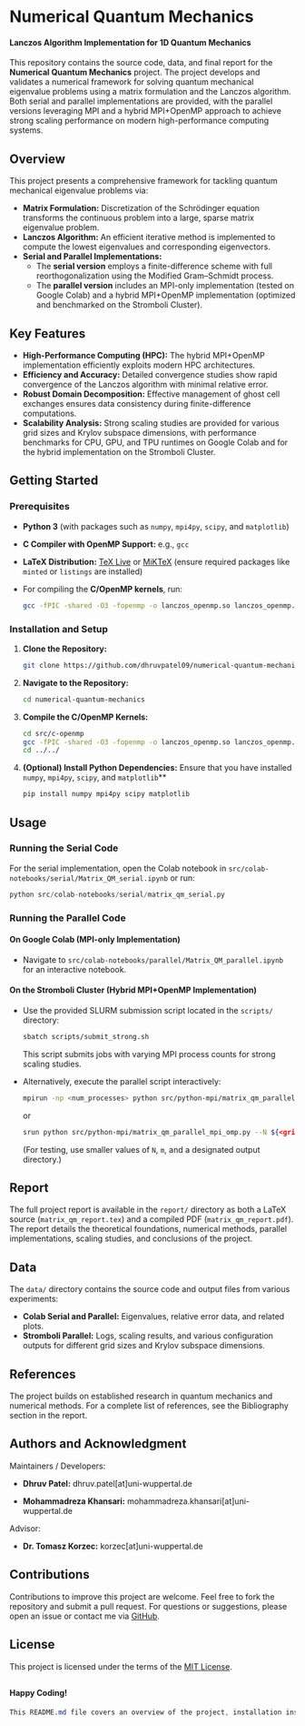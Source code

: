 # Numerical Quantum Mechanics

#### **Lanczos Algorithm Implementation for 1D Quantum Mechanics**

This repository contains the source code, data, and final report for the **Numerical Quantum Mechanics** project. The project develops and validates a numerical framework for solving quantum mechanical eigenvalue problems using a matrix formulation and the Lanczos algorithm. Both serial and parallel implementations are provided, with the parallel versions leveraging MPI and a hybrid MPI+OpenMP approach to achieve strong scaling performance on modern high-performance computing systems.

## Overview

This project presents a comprehensive framework for tackling quantum mechanical eigenvalue problems via:

- **Matrix Formulation:** Discretization of the Schrödinger equation transforms the continuous problem into a large, sparse matrix eigenvalue problem.
- **Lanczos Algorithm:** An efficient iterative method is implemented to compute the lowest eigenvalues and corresponding eigenvectors.
- **Serial and Parallel Implementations:**
  - The **serial version** employs a finite-difference scheme with full reorthogonalization using the Modified Gram–Schmidt process.
  - The **parallel version** includes an MPI-only implementation (tested on Google Colab) and a hybrid MPI+OpenMP implementation (optimized and benchmarked on the Stromboli Cluster).

## Key Features

- **High-Performance Computing (HPC):** The hybrid MPI+OpenMP implementation efficiently exploits modern HPC architectures.
- **Efficiency and Accuracy:** Detailed convergence studies show rapid convergence of the Lanczos algorithm with minimal relative error.
- **Robust Domain Decomposition:** Effective management of ghost cell exchanges ensures data consistency during finite-difference computations.
- **Scalability Analysis:** Strong scaling studies are provided for various grid sizes and Krylov subspace dimensions, with performance benchmarks for CPU, GPU, and TPU runtimes on Google Colab and for the hybrid implementation on the Stromboli Cluster.

## Getting Started

### Prerequisites

- **Python 3** (with packages such as `numpy`, `mpi4py`, `scipy`, and `matplotlib`)
- **C Compiler with OpenMP Support:** e.g., `gcc`
- **LaTeX Distribution:** [TeX Live](https://www.tug.org/texlive/) or [MiKTeX](https://miktex.org/) (ensure required packages like `minted` or `listings` are installed)
- For compiling the **C/OpenMP kernels**, run:

    ```bash
    gcc -fPIC -shared -O3 -fopenmp -o lanczos_openmp.so lanczos_openmp.c
    ```


### Installation and Setup

1. **Clone the Repository:**

    ```bash
    git clone https://github.com/dhruvpatel09/numerical-quantum-mechanics.git
    ```

2. **Navigate to the Repository:**

    ```bash
    cd numerical-quantum-mechanics
    ```

3. **Compile the C/OpenMP Kernels:**

    ```bash
    cd src/c-openmp
    gcc -fPIC -shared -O3 -fopenmp -o lanczos_openmp.so lanczos_openmp.c
    cd ../../
    ```

4. **(Optional) Install Python Dependencies:**
Ensure that you have installed `numpy`, `mpi4py`, `scipy`, and `matplotlib`**

    ```bash
    pip install numpy mpi4py scipy matplotlib
    ```

## Usage

### Running the Serial Code

For the serial implementation, open the Colab notebook in `src/colab-notebooks/serial/Matrix_QM_serial.ipynb` or run:

```python
python src/colab-notebooks/serial/matrix_qm_serial.py
```

### Running the Parallel Code

#### On Google Colab (MPI-only Implementation)

- Navigate to `src/colab-notebooks/parallel/Matrix_QM_parallel.ipynb` for an interactive notebook.

#### On the Stromboli Cluster (Hybrid MPI+OpenMP Implementation)

- Use the provided SLURM submission script located in the `scripts/` directory:

    ```bash
    sbatch scripts/submit_strong.sh
    ```

    This script submits jobs with varying MPI process counts for strong scaling studies.

- Alternatively, execute the parallel script interactively:

    ```bash
    mpirun -np <num_processes> python src/python-mpi/matrix_qm_parallel_mpi_omp.py --N ${<grid_size>} --m ${<krylov_size>} --output_dir ${<output_directory>}
    ```

    or

    ```bash
    srun python src/python-mpi/matrix_qm_parallel_mpi_omp.py --N ${<grid_size>} --m ${<krylov_size>} --output_dir ${<output_directory>}  
    ```

    (For testing, use smaller values of `N`, `m`, and a designated output directory.)

## Report

The full project report is available in the `report/` directory as both a LaTeX source (`matrix_qm_report.tex`) and a compiled PDF (`matrix_qm_report.pdf`). The report details the theoretical foundations, numerical methods, parallel implementations, scaling studies, and conclusions of the project.

## Data

The `data/` directory contains the source code and output files from various experiments:

- **Colab Serial and Parallel:** Eigenvalues, relative error data, and related plots.
- **Stromboli Parallel:** Logs, scaling results, and various configuration outputs for different grid sizes and Krylov subspace dimensions.

## References

The project builds on established research in quantum mechanics and numerical methods. For a complete list of references, see the Bibliography section in the report.

## Authors and Acknowledgment

Maintainers / Developers:

- **Dhruv Patel:** dhruv.patel[at]uni-wuppertal.de

- **Mohammadreza Khansari:** mohammadreza.khansari[at]uni-wuppertal.de

Advisor:

- **Dr. Tomasz Korzec:** korzec[at]uni-wuppertal.de

## Contributions

Contributions to improve this project are welcome. Feel free to fork the repository and submit a pull request. For questions or suggestions, please open an issue or contact me via [GitHub](https://github.com/dhruvpatel09/).

## License

This project is licensed under the terms of the [MIT License](https://choosealicense.com/licenses/mit/).

##

#### **Happy Coding!**

```css
This README.md file covers an overview of the project, installation instructions, usage details for both serial and parallel implementations, report information, and license details. It is written in a professional, clear, and scientific tone to appeal to a broad audience, including potential contributors.
```
